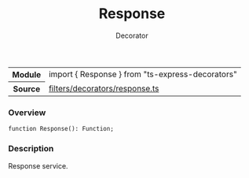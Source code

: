 <header class="symbol-info-header">    <h1 id="response">Response</h1>    <label class="symbol-info-type-label decorator">Decorator</label>      </header>
<section class="symbol-info">      <table class="is-full-width">        <tbody>        <tr>          <th>Module</th>          <td>            <div class="lang-typescript">                <span class="token keyword">import</span> { Response }                 <span class="token keyword">from</span>                 <span class="token string">"ts-express-decorators"</span>                            </div>          </td>        </tr>        <tr>          <th>Source</th>          <td>            <a href="https://github.com/Romakita/ts-express-decorators/blob/v3.4.0/src/filters/decorators/response.ts#L0-L0">                filters/decorators/response.ts            </a>        </td>        </tr>                </tbody>      </table>    </section>

### Overview

<pre><code class="typescript-lang">function <span class="token function">Response</span><span class="token punctuation">(</span><span class="token punctuation">)</span><span class="token punctuation">:</span> Function<span class="token punctuation">;</span></code></pre>

### Description

Response service.
